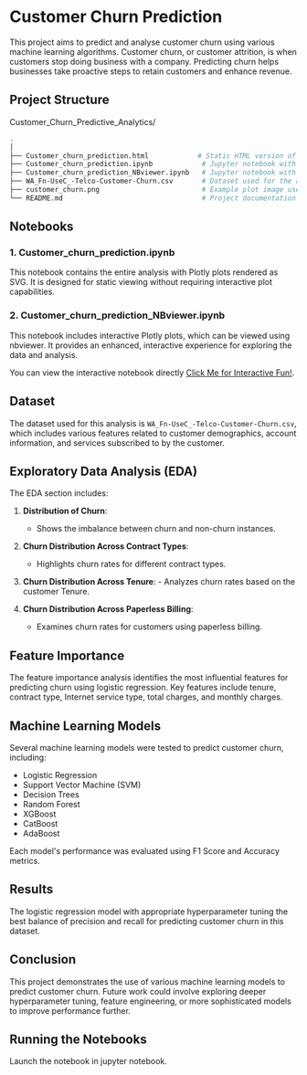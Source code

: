 # Customer Churn Prediction

This project aims to predict and analyse customer churn using various machine learning algorithms. Customer churn, or customer attrition, is when customers stop doing business with a company. Predicting churn helps businesses take proactive steps to retain customers and enhance revenue.

## Project Structure

Customer_Churn_Predictive_Analytics/
```bash
.
│
├── Customer_churn_prediction.html            # Static HTML version of the notebook with Plotly plots rendered as SVG
├── Customer_churn_prediction.ipynb            # Jupyter notebook with Plotly plots rendered as SVG
├── Customer_churn_prediction_NBviewer.ipynb   # Jupyter notebook with interactive Plotly plots for nbviewer
├── WA_Fn-UseC_-Telco-Customer-Churn.csv       # Dataset used for the analysis
├── customer_churn.png                         # Example plot image used in the analysis
└── README.md                                  # Project documentation (this file)
```

## Notebooks

### 1. Customer_churn_prediction.ipynb

This notebook contains the entire analysis with Plotly plots rendered as SVG. It is designed for static viewing without requiring interactive plot capabilities.

### 2. Customer_churn_prediction_NBviewer.ipynb

This notebook includes interactive Plotly plots, which can be viewed using nbviewer. It provides an enhanced, interactive experience for exploring the data and analysis.

You can view the interactive notebook directly [Click Me for Interactive Fun!](https://nbviewer.org/github/yangsong24/Customer_Churn_Predictive_Analytics/blob/main/Customer_churn_prediction_NBviewer.ipynb).

## Dataset

The dataset used for this analysis is `WA_Fn-UseC_-Telco-Customer-Churn.csv`, which includes various features related to customer demographics, account information, and services subscribed to by the customer.

## Exploratory Data Analysis (EDA)

The EDA section includes:

1. **Distribution of Churn**:
    - Shows the imbalance between churn and non-churn instances.

2. **Churn Distribution Across Contract Types**:
    - Highlights churn rates for different contract types.

  3. **Churn Distribution Across Tenure**:
    - Analyzes churn rates based on the customer Tenure.

4. **Churn Distribution Across Paperless Billing**:
    - Examines churn rates for customers using paperless billing.

## Feature Importance

The feature importance analysis identifies the most influential features for predicting churn using logistic regression. Key features include tenure, contract type, Internet service type, total charges, and monthly charges.

## Machine Learning Models

Several machine learning models were tested to predict customer churn, including:

- Logistic Regression
- Support Vector Machine (SVM)
- Decision Trees
- Random Forest
- XGBoost
- CatBoost
- AdaBoost

Each model's performance was evaluated using F1 Score and Accuracy metrics.

## Results

The logistic regression model with appropriate hyperparameter tuning the best balance of precision and recall for predicting customer churn in this dataset.

## Conclusion

This project demonstrates the use of various machine learning models to predict customer churn. Future work could involve exploring deeper hyperparameter tuning, feature engineering, or more sophisticated models to improve performance further.

## Running the Notebooks
Launch the notebook in jupyter notebook.



